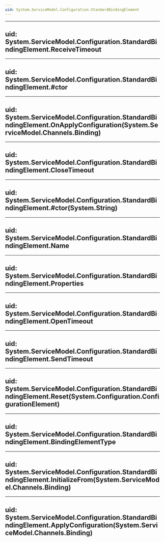 ```yaml
---
uid: System.ServiceModel.Configuration.StandardBindingElement
---
```


---
uid: System.ServiceModel.Configuration.StandardBindingElement.ReceiveTimeout
---

---
uid: System.ServiceModel.Configuration.StandardBindingElement.#ctor
---

---
uid: System.ServiceModel.Configuration.StandardBindingElement.OnApplyConfiguration(System.ServiceModel.Channels.Binding)
---

---
uid: System.ServiceModel.Configuration.StandardBindingElement.CloseTimeout
---

---
uid: System.ServiceModel.Configuration.StandardBindingElement.#ctor(System.String)
---

---
uid: System.ServiceModel.Configuration.StandardBindingElement.Name
---

---
uid: System.ServiceModel.Configuration.StandardBindingElement.Properties
---

---
uid: System.ServiceModel.Configuration.StandardBindingElement.OpenTimeout
---

---
uid: System.ServiceModel.Configuration.StandardBindingElement.SendTimeout
---

---
uid: System.ServiceModel.Configuration.StandardBindingElement.Reset(System.Configuration.ConfigurationElement)
---

---
uid: System.ServiceModel.Configuration.StandardBindingElement.BindingElementType
---

---
uid: System.ServiceModel.Configuration.StandardBindingElement.InitializeFrom(System.ServiceModel.Channels.Binding)
---

---
uid: System.ServiceModel.Configuration.StandardBindingElement.ApplyConfiguration(System.ServiceModel.Channels.Binding)
---

